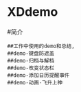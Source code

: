 # XDdemo
#简介

    ##工作中使用的demo和总结,
    ##demo-键盘防遮盖
    ##demo-归档与解档
    ##demo-改变状态栏
    ##demo-添加日历提醒事件
    ##demo-动画-飞升上神
        


